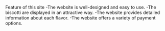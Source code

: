 Feature of this site
-The website is well-designed and easy to use.
-The biscotti are displayed in an attractive way.
-The website provides detailed information about each flavor.
-The website offers a variety of payment options.
